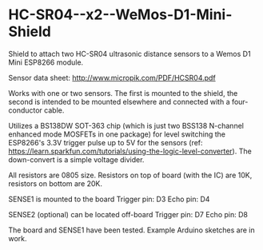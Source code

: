 # HC-SR04--x2--WeMos-D1-Mini-Shield
Shield to attach two HC-SR04 ultrasonic distance sensors to a Wemos D1 Mini ESP8266 module.

Sensor data sheet:  http://www.micropik.com/PDF/HCSR04.pdf

Works with one or two sensors. The first is mounted to the shield, the second is intended to be mounted elsewhere and connected with a four-conductor cable.

Utilizes a BS138DW SOT-363 chip (which is just two BSS138 N-channel enhanced mode MOSFETs in one package) for level switching the ESP8266's 3.3V trigger pulse up to 5V for the sensors (ref: https://learn.sparkfun.com/tutorials/using-the-logic-level-converter). The down-convert is a simple voltage divider.

All resistors are 0805 size. Resistors on top of board (with the IC) are 10K, resistors on bottom are 20K.

SENSE1 is mounted to the board
  Trigger pin:  D3
  Echo pin:  D4

SENSE2 (optional) can be located off-board
  Trigger pin:  D7
  Echo pin:  D8

The board and SENSE1 have been tested. Example Arduino sketches are in work.
